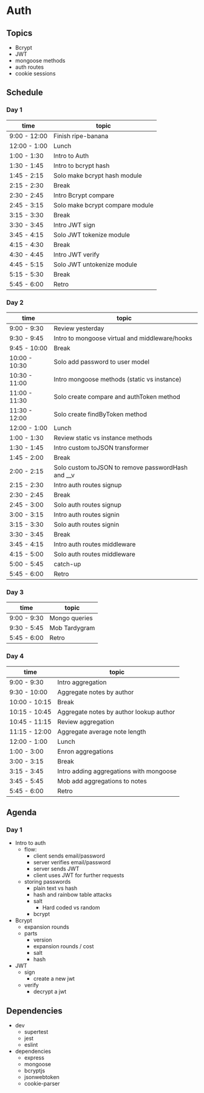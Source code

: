 # Auth

## Topics

* Bcrypt
* JWT
* mongoose methods
* auth routes
* cookie sessions

## Schedule

### Day 1

time | topic
--- | ---
9:00 - 12:00 | Finish ripe-banana
12:00 - 1:00 | Lunch
1:00 - 1:30 | Intro to Auth
1:30 - 1:45 | Intro to bcrypt hash
1:45 - 2:15 | Solo make bcrypt hash module
2:15 - 2:30 | Break
2:30 - 2:45 | Intro Bcrypt compare
2:45 - 3:15 | Solo make bcrypt compare module
3:15 - 3:30 | Break
3:30 - 3:45 | Intro JWT sign
3:45 - 4:15 | Solo JWT tokenize module
4:15 - 4:30 | Break
4:30 - 4:45 | Intro JWT verify
4:45 - 5:15 | Solo JWT untokenize module
5:15 - 5:30 | Break
5:45 - 6:00 | Retro

### Day 2

time | topic
--- | ---
9:00 - 9:30 | Review yesterday
9:30 - 9:45 | Intro to mongoose virtual and middleware/hooks
9:45 - 10:00 | Break
10:00 - 10:30 | Solo add password to user model
10:30 - 11:00 | Intro mongoose methods (static vs instance)
11:00 - 11:30 | Solo create compare and authToken method
11:30 - 12:00 | Solo create findByToken method
12:00 - 1:00 | Lunch
1:00 - 1:30 | Review static vs instance methods
1:30 - 1:45 | Intro custom toJSON transformer
1:45 - 2:00 | Break
2:00 - 2:15 | Solo custom toJSON to remove passwordHash and __v
2:15 - 2:30 | Intro auth routes signup
2:30 - 2:45 | Break
2:45 - 3:00 | Solo auth routes signup
3:00 - 3:15 | Intro auth routes signin
3:15 - 3:30 | Solo auth routes signin
3:30 - 3:45 | Break
3:45 - 4:15 | Intro auth routes middleware
4:15 - 5:00 | Solo auth routes middleware
5:00 - 5:45 | catch-up
5:45 - 6:00 | Retro

### Day 3

time | topic
--- | ---
9:00 - 9:30 | Mongo queries
9:30 - 5:45 | Mob Tardygram
5:45 - 6:00 | Retro

### Day 4

time | topic
--- | ---
9:00 - 9:30 | Intro aggregation
9:30 - 10:00 | Aggregate notes by author
10:00 - 10:15 | Break
10:15 - 10:45 | Aggregate notes by author lookup author
10:45 - 11:15 | Review aggregation
11:15 - 12:00 | Aggregate average note length
12:00 - 1:00 | Lunch
1:00 - 3:00 | Enron aggregations
3:00 - 3:15 | Break
3:15 - 3:45 | Intro adding aggregations with mongoose
3:45 - 5:45 | Mob add aggregations to notes
5:45 - 6:00 | Retro

## Agenda

### Day 1

* Intro to auth
  * flow:
    * client sends email/password
    * server verifies email/password
    * server sends JWT
    * client uses JWT for further requests
  * storing passwords
    * plain text vs hash
    * hash and rainbow table attacks
    * salt
      * Hard coded vs random
    * bcrypt
* Bcrypt
  * expansion rounds
  * parts
    * version
    * expansion rounds / cost
    * salt
    * hash
* JWT
  * sign
    * create a new jwt
  * verify
    * decrypt a jwt

## Dependencies

* dev
  * supertest
  * jest
  * eslint
* dependencies
  * express
  * mongoose
  * bcryptjs
  * jsonwebtoken
  * cookie-parser
